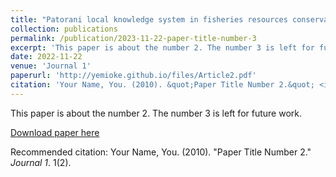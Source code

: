 ```yaml
---
title: "Patorani local knowledge system in fisheries resources conservation education in Galesong District South Sulawesi"
collection: publications
permalink: /publication/2023-11-22-paper-title-number-3
excerpt: 'This paper is about the number 2. The number 3 is left for future work.'
date: 2022-11-22
venue: 'Journal 1'
paperurl: 'http://yemioke.github.io/files/Article2.pdf'
citation: 'Your Name, You. (2010). &quot;Paper Title Number 2.&quot; <i>Journal 1</i>. 1(2).'
---
```

This paper is about the number 2. The number 3 is left for future work.

[Download paper here](http://yemioke.github.io/files/Article2.pdf)

Recommended citation: Your Name, You. (2010). "Paper Title Number 2." <i>Journal 1</i>. 1(2).

